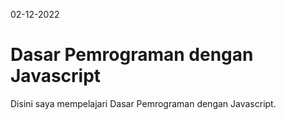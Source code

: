 02-12-2022 
# Dasar Pemrograman dengan Javascript

Disini saya mempelajari Dasar Pemrograman dengan Javascript.
